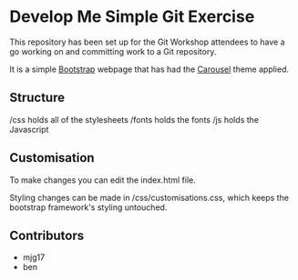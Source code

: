 # Develop Me Simple Git Exercise

This repository has been set up for the Git Workshop attendees to have a go working on and committing work to a Git repository.

It is a simple [Bootstrap](http://getbootstrap.com/) webpage that has had the [Carousel](http://getbootstrap.com/examples/carousel/) theme applied.

## Structure
/css holds all of the stylesheets
/fonts holds the fonts
/js holds the Javascript

## Customisation
To make changes you can edit the index.html file.

Styling changes can be made in /css/customisations.css, which keeps the bootstrap framework's styling untouched.


## Contributors
* mjg17
* ben